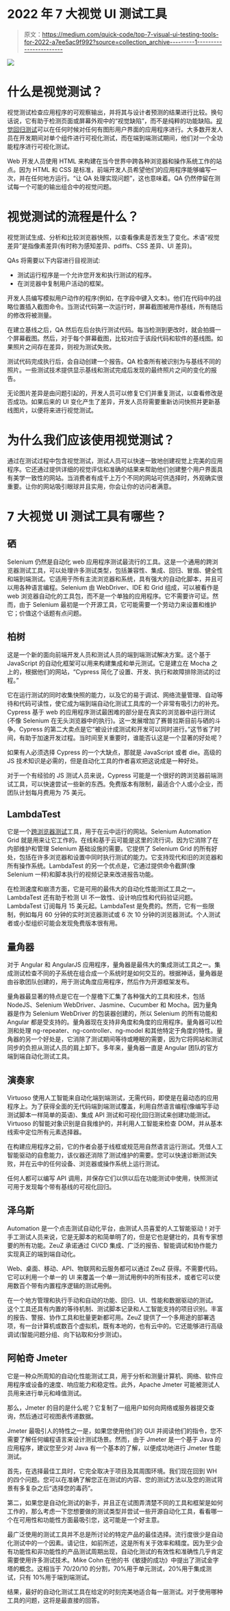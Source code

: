 # 2022 年 7 大视觉 UI 测试工具

> 原文：<https://medium.com/quick-code/top-7-visual-ui-testing-tools-for-2022-a7ee5ac9f992?source=collection_archive---------1----------------------->

![](img/a6263d4755ed14d3e615c6cff0caa1d9.png)

# 什么是视觉测试？

视觉测试检查应用程序的可观察输出，并将其与设计者预测的结果进行比较。换句话说，它有助于检测页面或屏幕外观中的“视觉缺陷”，而不是纯粹的功能缺陷。[视觉回归测试](https://www.lambdatest.com/smart-visual-ui-testing)可以在任何时候对任何有图形用户界面的应用程序进行。大多数开发人员在开发期间对单个组件进行可视化测试，而在端到端测试期间，他们对一个全功能程序进行可视化测试。

Web 开发人员使用 HTML 来构建在当今世界中跨各种浏览器和操作系统工作的站点。因为 HTML 和 CSS 是标准，前端开发人员希望他们的应用程序能够编写一次，并在任何地方运行。“让 QA 处理实现问题”，这也意味着。QA 仍然停留在测试每一个可能的输出组合中的视觉问题。

# **视觉测试的流程是什么？**

视觉测试生成、分析和比较浏览器快照，以查看像素是否发生了变化。术语“视觉差异”是指像素差异(有时称为感知差异、pdiffs、CSS 差异、UI 差异)。

QAs 将需要以下内容进行目视测试:

*   测试运行程序是一个允许您开发和执行测试的程序。
*   在浏览器中复制用户活动的框架。

开发人员编写模拟用户动作的程序(例如，在字段中键入文本)。他们在代码中的战略位置插入截图命令。当测试代码第一次运行时，屏幕截图被用作基线，所有随后的修改将被测量。

在建立基线之后，QA 然后在后台执行测试代码。每当检测到更改时，就会拍摄一个屏幕截图。然后，对于每个屏幕截图，比较对应于该段代码和软件的基线图。如果照片之间存在差异，则视为测试失败。

测试代码完成执行后，会自动创建一个报告。QA 检查所有被识别为与基线不同的照片。一些测试技术提供显示基线和测试完成后发现的最终照片之间的变化的报告。

无论图片差异是由问题引起的，开发人员可以修复它们并重复测试，以查看修改是否成功。如果后来的 UI 变化产生了差异，开发人员将需要重新访问快照并更新基线图片，以便将来进行视觉测试。

# **为什么我们应该使用视觉测试？**

通过在测试过程中包含视觉测试，测试人员可以快速一致地创建视觉上完美的应用程序。它还通过提供详细的视觉评估和准确的结果来帮助他们创建整个用户界面具有美学一致性的网站。当消费者有成千上万个不同的网站可供选择时，外观确实很重要。让你的网站吸引眼球并且实用，你会让你的访问者满意。

# **7 大视觉 UI 测试工具有哪些？**

## **硒**

Selenium 仍然是自动化 web 应用程序测试最流行的工具。这是一个通用的跨浏览器测试工具，可以处理许多测试类型，包括兼容性、集成、回归、冒烟、健全性和端到端测试。它适用于所有主流浏览器和系统，具有强大的自动化脚本，并且可以用各种语言编程。Selenium 由 WebDriver、IDE 和 Grid 组成，可以被看作是 web 浏览器自动化的工具包，而不是一个单独的应用程序。它不需要许可证。然而，由于 Selenium 最初是一个开源工具，它可能需要一个劳动力来设置和维护它；价值这个话题有点问题。

## **柏树**

这是一个新的面向前端开发人员和测试人员的端到端测试解决方案。这个基于 JavaScript 的自动化框架可以用来构建集成和单元测试。它是建立在 Mocha 之上的，根据他们的网站，“Cypress 简化了设置、开发、执行和故障排除测试的过程。”

它在运行测试的同时收集快照的能力，以及它的易于调试、网络流量管理、自动等待和代码可读性，使它成为端到端自动化测试工具库的一个非常有吸引力的补充。Cypress 基于 web 的应用程序测试最困难的部分是在真实的浏览器中运行测试(不像 Selenium 在无头浏览器中的执行)。这一发展增加了赛普拉斯目前与硒的斗争。Cypress 的第二大卖点是它“被设计成测试和开发可以同时进行。”这节省了时间，有助于加速开发过程。当时间至关重要时，谁能否认这是一个显著的好处呢？

如果有人必须选择 Cypress 的一个大缺点，那就是 JavaScript 或者 die。高级的 JS 技术知识是必需的，但是自动化工具的作者喜欢把这说成是一种好处。

对于一个有经验的 JS 测试人员来说，Cypress 可能是一个很好的跨浏览器前端测试工具，可以快速尝试一些新的东西。免费版本有限制，最适合个人或小企业，而团队计划每月费用为 75 美元。

## **LambdaTest**

它是一个[跨浏览器测试](https://www.lambdatest.com)工具，用于在云中运行的网站。Selenium Automation Grid 就是用来让它工作的。在线和基于云可能是这里的流行词，因为它消除了在内部维护和管理 Selenium 基础设施的需要。它提供了 Selenium Grid 的所有好处，包括在许多浏览器和设置中同时执行测试的能力。它支持现代和旧的浏览器和所有操作系统。LambdaTest 的另一个优点是，它通过提供命令截屏(像 Selenium 一样)和脚本执行的视频记录来改进报告功能。

在检测速度和崩溃方面，它是可用的最伟大的自动化性能测试工具之一。LambdaTest 还有助于检测 UI 不一致性、设计响应性和代码验证问题。LambdaTest 订阅每月 15 美元起。LambdaTest 是免费的。然而，它有一些限制，例如每月 60 分钟的实时浏览器测试或 6 次 10 分钟的浏览器测试。个人测试者或小型组织可能会发现免费版本很有用。

## **量角器**

对于 Angular 和 AngularJS 应用程序，量角器是最伟大的集成测试工具之一。集成测试检查不同的子系统在组合成一个系统时是如何交互的。根据神话，量角器是由谷歌团队创建的，用于测试角度应用程序，然后作为开源框架发布。

量角器最显著的特点是它在一个屋檐下汇集了各种强大的工具和技术，包括 NodeJS、Selenium WebDriver、Jasmine、Cucumber 和 Mocha。因为量角器是作为 Selenium WebDriver 的包装器创建的，所以 Selenium 的所有功能和 Angular 都是受支持的。量角器现在支持非角度和角度的应用程序。量角器可以检测和处理 ng-repeater、ng-controller、ng-model 和其他特定于角度的特性。量角器的另一个好处是，它消除了测试期间等待或睡眠的需要，因为它将网站和测试同步的负担从测试人员的肩上卸下。多年来，量角器一直是 Angular 团队的官方端到端自动化测试工具。

## **演奏家**

Virtuoso 使用人工智能来自动化端到端测试，无需代码，即使是在最动态的应用程序上。为了获得全面的无代码端到端测试覆盖，利用自然语言编程(像编写手动测试脚本一样简单的英语)、集成 API 测试和可视化回归测试来创建功能测试。Virtuoso 的智能对象识别是自我维护的，并利用人工智能来检查 DOM，并从基本线索中定位所有元素选择器。

在构建应用程序之前，它的作者会基于线框或规范用自然语言运行测试。凭借人工智能驱动的自愈能力，该仪器还消除了测试维护的需要。您可以快速诊断测试失败，并在云中的任何设备、浏览器或操作系统上运行测试。

任何人都可以编写 API 调用，并保存它们以供以后在功能测试中使用，快照测试可用于发现每个带有基线的可视化回归。

## 泽乌斯

Automation 是一个点击测试自动化平台，由测试人员喜爱的人工智能驱动！对于手工测试人员来说，它是无脚本的和简单明了的，但是它也是健壮的，具有专家想要的所有功能。ZeuZ 承诺通过 CI/CD 集成、广泛的报告、智能调试和协作能力实现真正的端到端自动化。

Web、桌面、移动、API、物联网和云服务都可以通过 ZeuZ 获得。不需要代码。它可以利用一个单一的 UI 来覆盖一个单一测试用例中的所有技术，或者它可以使用数百个带有内置程序逻辑的测试用例。

在一个地方管理和执行手动和自动的功能、回归、UI、性能和数据驱动的测试。这个工具还具有内置的等待机制、测试脚本记录和人工智能支持的项目识别。丰富的报告、警报、协作工具和批量更新都可用。ZeuZ 提供了一个多用途的部署选项，有一台计算机或数百个虚拟机，既有本地的，也有云中的。它还能够进行高级调试(智能问题分组、向下钻取和分步测试)。

## **阿帕奇 Jmeter**

它是一种众所周知的自动化性能测试工具，用于分析和测量计算机、网络、软件应用程序或设备的速度、响应能力和稳定性。此外，Apache Jmeter 可能被测试人员用来进行单元和峰值测试。

那么，Jmeter 的目的是什么呢？它复制了一组用户如何向网络或服务器提交查询，然后通过可视图表传递数据。

Jmeter 最吸引人的特性之一是，如果您使用他们的 GUI 并阅读他们的指令，您不需要了解任何编程语言来设计测试场景。然而，由于 Jmeter 是一个基于 Java 的应用程序，建议您至少对 Java 有一个基本的了解，以便成功地进行 Jmeter 性能测试。

首先，在选择最佳工具时，它完全取决于项目及其周围环境。我们现在回到 WH 的四个问题。您可以在准确了解您正在测试的内容、您的测试方法以及您的测试背景有多复杂之后“选择您的毒药”。

第二，如果您是自动化测试的新手，并且正在试图弄清楚不同的工具和框架是如何工作的，那么考虑一下您想要做的测试类型并尝试一些开源自动化工具，看看哪一个在可用性和功能性方面最吸引您，这可能是一个好主意。

最广泛使用的测试工具并不总是所讨论的特定产品的最佳选择。流行度很少是自动化测试中的一个因素。请记住，如前所述，这是所有关于效率和精度。因为至少会有功能性和非功能性的产品测试周期出现，自动化测试的有效性和准确性几乎肯定需要使用许多测试技术。Mike Cohn 在他的书《敏捷的成功》中提出了测试金字塔的概念。这相当于 70/20/10 的分割，70%用于单元测试，20%用于集成测试，只有 10%用于端到端测试。

结果，最好的自动化测试工具在给定的时刻完美地适合每一层测试。对于使用哪种工具的问题，这将是最直接的回答。